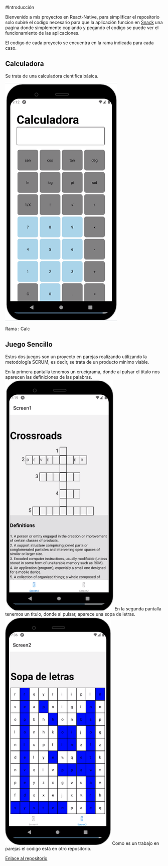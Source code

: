#Introducción

Bienvenido a mis proyectos en React-Native, para simplificar el repositorio solo subiré el codigo necesario para que la aplicación funcion en [Snack](https://snack.expo.dev/) 
una pagina donde simplemente copiando y pegando el codigo se puede ver el funcionamiento de las aplicaciones.

El codigo de cada proyecto se encuentra en la rama indicada para cada caso.

## Calculadora 

Se trata de una calculadora cientifica básica.

![Calculadora](fotos/calc.png)

Rama : Calc

## Juego Sencillo

Estos dos juegos son un proyecto en parejas realizando utilizando la metodología SCRUM, es decir, se trata de un producto mínimo viable.

En la primera pantalla tenemos un crucigrama, donde al pulsar el titulo nos aparecen las definiciones de las palabras.
![Crucigrama](fotos/cruci.png)
En la segunda pantalla tenemos un titulo, donde al pulsar, aparece una sopa de letras.
![sopa](fotos/sopa.png)
Como es un trabajo en parejas el codigo está en otro repositorio.

[Enlace al repositorio](https://github.com/hugoestelles/PMDM_AE2)
